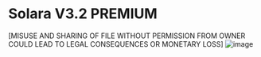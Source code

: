 # Solara V3.2 PREMIUM
[MISUSE AND SHARING OF FILE WITHOUT PERMISSION FROM OWNER COULD LEAD TO LEGAL CONSEQUENCES OR MONETARY LOSS]
![image](https://github.com/user-attachments/assets/6767ee3a-5269-4540-b159-9c71445f6e09)
